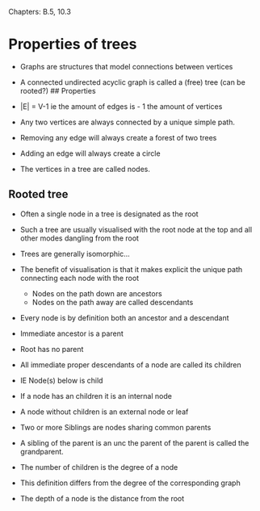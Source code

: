 Chapters: B.5, 10.3

# Properties of trees

- Graphs are structures that model connections between vertices

- A connected undirected acyclic graph is called a (free) tree (can be
  rooted?) \## Properties

- \|E\| = V-1 ie the amount of edges is - 1 the amount of vertices

- Any two vertices are always connected by a unique simple path.

- Removing any edge will always create a forest of two trees

- Adding an edge will always create a circle

- The vertices in a tree are called nodes.

## Rooted tree

- Often a single node in a tree is designated as the root

- Such a tree are usually visualised with the root node at the top and
  all other modes dangling from the root

- Trees are generally isomorphic...

- The benefit of visualisation is that it makes explicit the unique path
  connecting each node with the root

  - Nodes on the path down are ancestors
  - Nodes on the path away are called descendants

- Every node is by definition both an ancestor and a descendant

- Immediate ancestor is a parent

- Root has no parent

- All immediate proper descendants of a node are called its children

- IE Node(s) below is child

- If a node has an children it is an internal node

- A node without children is an external node or leaf

- Two or more Siblings are nodes sharing common parents

- A sibling of the parent is an unc the parent of the parent is called
  the grandparent.

- The number of children is the degree of a node

- This definition differs from the degree of the corresponding graph

- The depth of a node is the distance from the root
